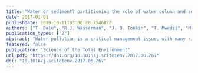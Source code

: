 ```yaml
---
title: "Water or sediment? partitioning the role of water column and sediment chemistry as drivers of macroinvertebrate communities in an austral south african stream"
date: 2017-01-01
publishDate: 2019-10-11T03:00:20.754687Z
authors: ["T. Dalu", "R.J. Wasserman", "J. D. Tonkin", "T. Mwedzi", "M.L. Magoro", "O.L.F. Weyl"]
publication_types: ["2"]
abstract: "Water pollution is a critical management issue, with many rivers and streams draining urban areas being polluted by the disposal of untreated solid waste and wastewater discharge, storm water and agricultural runoff. This has implications for biodiversity, and many rivers in the developing world are now considered compromised. We investigated benthic macroinvertebrate community structure and composition in relation to physico-chemical conditions of the water column and sediments. The study was conducted in an Austral catchment subject to both urban and agricultural pollutants in two different seasons. We assessed whether sediment characteristics were more important drivers of macroinvertebrate community composition than water column characteristics. We expected clear differences in macroinvertebrate community composition and in the associated community metrics due to distinct flow conditions between the two seasons. A combination of multivariate analyses (canonical correspondence analysis (CCA)) and biological indicator analysis were used to examine these patterns. Chironomidae was the most abundant family (> 60%) in the upper mainstem river and stream sites. Stream sites were positively associated with CCA axis 2, being characterised by high turbidity and lower pH, salinity, phosphate concentration, channel width and canopy cover. Canopy cover, channel width, substrate embeddedness, phosphate concentration, pH, salinity and turbidity all had a significant effect on macroinvertebrate community composition. Using CCA variation partitioning, water quality was, however, a better predictor of benthic macroinvertebrate composition than sediment chemical conditions. Furthermore, our results suggest that seasonality had little effect on structuring benthic macroinvertebrate communities in this south-eastern zone of South Africa, despite clear changes in sediment chemistry. This likely reflects the relative lack of major variability in water chemistry compared to sediment chemistry between seasons and the relatively muted variability in precipitation between seasons than the more classic Austral temperate climates."
featured: false
publication: "Science of the Total Environment"
url_pdf: "https://doi.org/10.1016/j.scitotenv.2017.06.267"
doi: "10.1016/j.scitotenv.2017.06.267"
---
```


